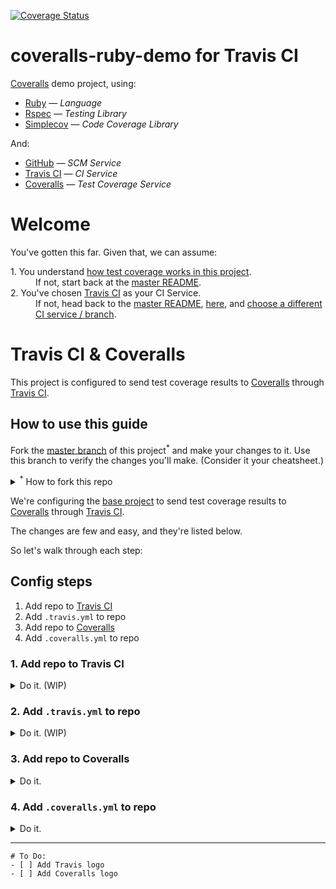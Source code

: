 [![Coverage Status](https://coveralls.io/repos/github/afinetooth/coveralls-demo-ruby/badge.svg?branch=travis)](https://coveralls.io/github/afinetooth/coveralls-demo-ruby?branch=travis)

# coveralls-ruby-demo for Travis CI

[Coveralls](https://coveralls.io/) demo project, using:

* [Ruby](https://www.ruby-lang.org/) — *Language*
* [Rspec](https://rspec.info/) — *Testing Library*
* [Simplecov](https://github.com/colszowka/simplecov) — *Code Coverage Library*

And:

* [GitHub](https://github.com/) — *SCM Service*
* [Travis CI](https://travis-ci.com/) — *CI Service*
* [Coveralls](https://coveralls.io/) — *Test Coverage Service*

# Welcome

You've gotten this far. Given that, we can assume:
   
<dl>
  <dt>1. You understand <a href="https://github.com/afinetooth/coveralls-demo-ruby#1-understand-test-coverage-in-this-project">how test coverage works in this project</a>.</dt>
  <dd>If not, start back at the <a href="https://github.com/afinetooth/coveralls-demo-ruby">master README</a>.</dd>

  <dt>2. You've chosen <a href="https://travis-ci.com/">Travis CI</a> as your CI Service.</dt>
  <dd>If not, head back to the <a href="https://github.com/afinetooth/coveralls-demo-ruby">master README</a>, <a href="https://github.com/afinetooth/coveralls-demo-ruby#4-configure-this-project-to-use-coveralls">here</a>, and <a href="https://github.com/afinetooth/coveralls-demo-ruby#which-ci-service-will-you-use">choose a different CI service / branch</a>.</dd>
</dl>

# Travis CI & Coveralls

This project is configured to send test coverage results to [Coveralls](https://coveralls.io/) through [Travis CI](https://travis-ci.com/). 

## How to use this guide

Fork the [master branch](https://github.com/afinetooth/coveralls-demo-ruby/tree/master) of this project<sup>*</sup> and make your changes to it. Use this branch to verify the changes you'll make. (Consider it your cheatsheet.)

<details>
   <summary><sup>*</sup> How to fork this repo</summary>
   
---

How-to (WIP).

---

</details>

We're configuring the [base project](https://github.com/afinetooth/coveralls-demo-ruby/tree/master) to send test coverage results to [Coveralls](https://coveralls.io/) through [Travis CI](https://travis-ci.com/). 

The changes are few and easy, and they're listed below. 

So let's walk through each step:

## Config steps

1. Add repo to [Travis CI](https://travis-ci.com/)
2. Add `.travis.yml` to repo
3. Add repo to [Coveralls](https://coveralls.io/)
4. Add `.coveralls.yml` to repo

### 1. Add repo to Travis CI

<details>
   <summary>Do it. (WIP)</summary>
   
---
   
To add a public repo to Travis CI, you'll first need to sign up for the free version of the service, which you can do by going to [http://travis-ci.org/](http://travis-ci.org/) and singing up with your GitHub login:

[Travis CI - Sign Up]

Alternately, if you're already a member, just sign in with your GitHub login:

[Travis CI - Sign In]

Once signed in, click on [Settings](https://travis-ci.org/account/repositories) or go to [https://travis-ci.org/account/repositories](https://travis-ci.org/account/repositories):

[Travis CI - Settings - Repositories]

If Travis doesn't already list all your public repos<sup>*</sup>, click the __Sync account__ button to refresh the list.

<details>
   <summary><sup>*</sup> Looking to sync your private repos?</summary>

---

   [http://travis-ci.org/](http://travis-ci.org/) is the free version of the Travis CI service that's always free for public repos. To manage private repos, you'll want to join [http://travis-ci.com/](http://travis-ci.com/).
   
---

</details>

To add a repo to [Travis CI]((http://travis-ci.org/)), simply click the toggle control next to your repo:

[Travis Ci - Settings - Repositories - Add `coveralls-ruby-demo`]

You can click on Settings next to your repo to see some basic configuration options for your repo, but for now let's leave everything as-is there:

[Travis CI - Settings - Repositories - `coevralls-demo-ruby` - Settings]

Now, the free version of Travis CI doesn't offer as much hand-holding as the paid version. Clicking on Documentation in the footer even takes you to docs for the paid version of the service, which aren't 100% applicable for the free version.

[Travis CI Documentation]

Nevertheless, for us the [Getting started with GitHub](https://docs.travis-ci.com/user/tutorial/#to-get-started-with-travis-ci-using-github) instructions apply for us, after the first three (3) steps aboout adding your repo to Travis CI:

[Travis CI - Documentation - Getting started with GitHub screenshot - Marked up]

As described there, our next step is to add a `travis.yml` config file to our repo.

---

</details>

### 2. Add `.travis.yml` to repo

<details>
   <summary>Do it. (WIP)</summary>
   
---
   

According to the instructions, we need to:

> Add a `.travis.yml` file to your repository to tell Travis CI what to do. 

And luckily for us, the example is for Ruby and applies well to our project:

> The following example specifies a Ruby project that should be built with Ruby 2.2 and the latest versions of JRuby.

[Travis CI - Example `.travis.yml` file]

With the exception that we're not using `jruby`. Instead, we're using "regular ruby", or the MRI (or "Matz") version of Ruby. So our `.travis.yml` looks like this:

```yaml
language: ruby
rvm:
- 2.6.3

branches:
  only:
  - travis
  except:
  - master

script:
  - bundle exec rspec

notifications:
  email: false
```

<details>
   <summary><sup>*</sup> Your project not in Ruby?</summary>
   
---

If your project is in a different language, no worries. Travis CI provides a large set of [language-specific guides for forming your `.travis.yml`](https://docs.travis-ci.com/user/language-specific/), [here](https://docs.travis-ci.com/user/language-specific/). 

For instance, here's the guide for [Javascript with Node](https://docs.travis-ci.com/user/languages/javascript-with-nodejs/).

---

</details>

Now that we've composed our `.travis.yml`, the next step is to add it to our project with a new commit:

```
git push
```

If you're committing to a branch on your project, you might want to change the push command to something like:

```
git push -u origin <my-new-branch>
```

But the point is the same, we're adding a new file, `.travis.yml` to our project.

And guess what?

That's all that's required to get Travis Ci to start creating builds of your project.

According to the Travis CI docs:

> *Travis only runs builds on the commits you push after you’ve added a .travis.yml file.*

But, glory is ours now.

Simply go back to [Travis CI (dot org)](https://travis-ci.org/) to see the first build on your project.

For us, that meant going [here](https://travis-ci.org/github/afinetooth/coveralls-demo-ruby). Specifically [https://travis-ci.org/github/afinetooth/coveralls-demo-ruby](https://travis-ci.org/github/afinetooth/coveralls-demo-ruby), where the format of your URL will be:

```
https://travis-ci.org/github/<your-github-username>/<your-github-repo>
```

Your first build will look soemthing like this:

[Travis CI - `coveralls-demo-ruby`]

Simply stated, a successful build; albeit, with not a lot going on.

So we're building at our CI.

Now, let's tell our CI to send its test results to Coveralls.


---

</details>

### 3. Add repo to Coveralls

<details>
   <summary>Do it.</summary>
   
---
   
WIP

---

</details>

### 4. Add `.coveralls.yml` to repo

<details>
   <summary>Do it.</summary>
   
---
   
WIP

---

</details>

---

```
# To Do:
- [ ] Add Travis logo
- [ ] Add Coveralls logo
```

